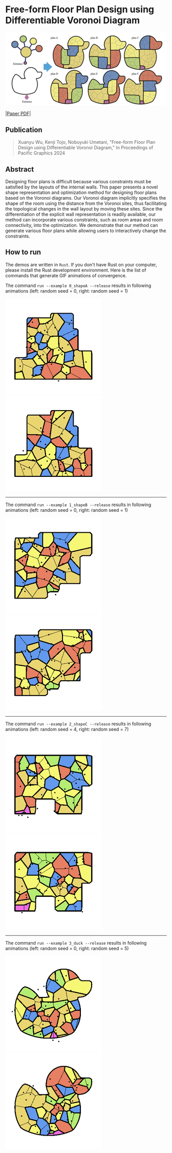 # Free-form Floor Plan Design using Differentiable Voronoi Diagram

![](https://github.com/nobuyuki83/floor_plan/blob/images/teaser.png?raw=true)



|[Paper PDF](https://www.dropbox.com/scl/fi/culi7j1v14r9ax98rfmd6/2024_pg24_floorplan.pdf?rlkey=s5xwncuybrtsj5vyphhn61u0h&dl=0)|



## Publication

> Xuanyu Wu, Kenji Tojo, Nobuyuki Umetani, "Free-form Floor Plan Design using Differentiable Voronoi Diagram," In Proceedings of Pacific Graphics 2024



## Abstract

Designing floor plans is difficult because various constraints must be satisfied by the layouts of the internal walls. This paper presents a novel shape representation and optimization method for designing floor plans based on the Voronoi diagrams. Our Voronoi diagram implicitly specifies the shape of the room using the distance from the Voronoi sites, thus facilitating the topological changes in the wall layout by moving these sites. Since the differentiation of the explicit wall representation is readily available, our method can incorporate various constraints, such as room areas and room connectivity, into the optimization. We demonstrate that our method can generate various floor plans while allowing users to interactively change the constraints.



## How to run

The demos are written in `Rust`. If you don't have Rust on your computer, please install the Rust development environment. Here is the list of commands that generate GIF animations of convergence.

The command ```run --example 0_shapeA --release``` results in following animations (left: random seed = 0, right: random seed = 1)

![](https://github.com/nobuyuki83/floor_plan/blob/images/0_shapeA_0.gif?raw=true)  ![](https://github.com/nobuyuki83/floor_plan/blob/images/0_shapeA_1.gif?raw=true)


----

The command ```run --example 1_shapeB --release``` results in following animations  (left: random seed = 0, right: random seed = 1)

![](https://github.com/nobuyuki83/floor_plan/blob/images/1_shapeB_0.gif?raw=true)  ![](https://github.com/nobuyuki83/floor_plan/blob/images/1_shapeB_1.gif?raw=true)

---

The command ```run --example 2_shapeC --release``` results in following animations  (left: random seed = 4, right: random seed = 7)

![](https://github.com/nobuyuki83/floor_plan/blob/images/2_shapeC_4.gif?raw=true)  ![](https://github.com/nobuyuki83/floor_plan/blob/images/2_shapeC_7.gif?raw=true)


----

The command ```run --example 3_duck --release``` results in following animations (left: random seed = 0, right: random seed = 5)

![](https://github.com/nobuyuki83/floor_plan/blob/images/3_duck_0.gif?raw=true)  ![](https://github.com/nobuyuki83/floor_plan/blob/images/3_duck_5.gif?raw=true)



